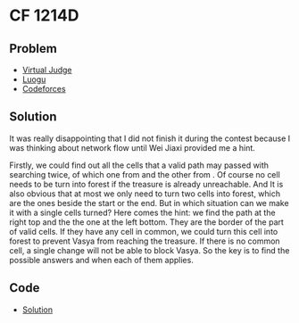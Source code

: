# CF 1214D

## Problem

- [Virtual Judge](https://vjudge.net/problem/CodeForces-1214D)
- [Luogu](https://www.luogu.com.cn/problem/CF1214D)
- [Codeforces](https://codeforces.com/problemset/problem/1214/D)

## Solution

It was really disappointing that I did not finish it during the contest because I was thinking about network flow until Wei Jiaxi provided me a hint.

Firstly, we could find out all the cells that a valid path may passed with searching twice, of which one from <data value="o{(}c{1}o{,}c{1}o{)}"></data> and the other from <data value="o{(}v{n}o{,}v{m}o{)}"></data>. Of course no cell needs to be turn into forest if the treasure is already unreachable. And It is also obvious that at most we only need to turn two cells into forest, which are the ones beside the start or the end. But in which situation can we make it with a single cells turned? Here comes the hint: we find the path at the right top and the the one at the left bottom. They are the border of the part of valid cells. If they have any cell in common, we could turn this cell into forest to prevent Vasya from reaching the treasure. If there is no common cell, a single change will not be able to block Vasya. So the key is to find the possible answers and when each of them applies.

## Code

- [Solution](CF.1214D.0.cpp)
